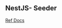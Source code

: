 ## NestJS- Seeder

[Ref Docs](https://medium.com/the-crowdlinker-chronicle/seeding-databases-using-nestjs-cd6634e8efc5)
